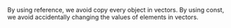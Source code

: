 By using reference, we avoid copy every object in vectors. By using const, we avoid accidentally changing the values of elements in vectors.
